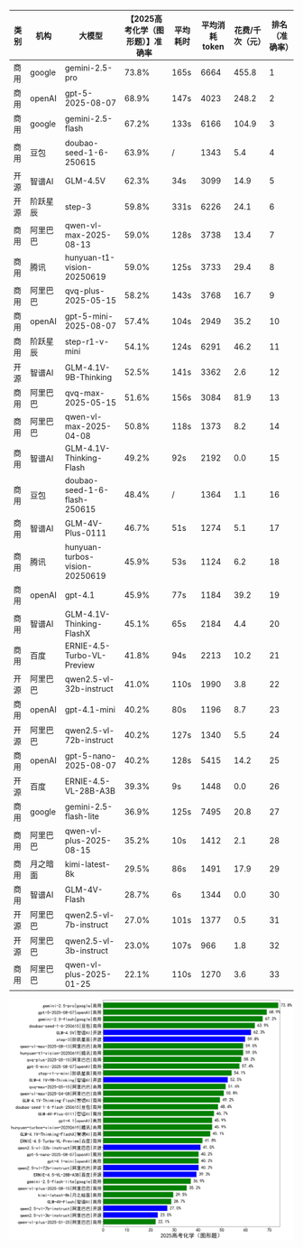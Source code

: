 
|类别|机构|大模型|【2025高考化学（图形题）】准确率|平均耗时|平均消耗token|花费/千次（元）|排名（准确率）|
|---|---|-----|-------------------|-------|-----------|-----------|-----------|
|商用|google|gemini-2.5-pro|73.8%|165s|6664|455.8|1|
|商用|openAI|gpt-5-2025-08-07|68.9%|147s|4023|248.2|2|
|商用|google|gemini-2.5-flash|67.2%|133s|6166|104.9|3|
|商用|豆包|doubao-seed-1-6-250615|63.9%|/|1343|5.4|4|
|开源|智谱AI|GLM-4.5V|62.3%|34s|3099|14.9|5|
|开源|阶跃星辰|step-3|59.8%|331s|6226|24.1|6|
|商用|阿里巴巴|qwen-vl-max-2025-08-13|59.0%|128s|3738|13.4|7|
|商用|腾讯|hunyuan-t1-vision-20250619|59.0%|125s|3733|29.4|8|
|商用|阿里巴巴|qvq-plus-2025-05-15|58.2%|143s|3768|16.7|9|
|商用|openAI|gpt-5-mini-2025-08-07|57.4%|104s|2949|35.2|10|
|商用|阶跃星辰|step-r1-v-mini|54.1%|124s|6291|46.2|11|
|开源|智谱AI|GLM-4.1V-9B-Thinking|52.5%|141s|3362|2.6|12|
|商用|阿里巴巴|qvq-max-2025-05-15|51.6%|156s|3084|81.9|13|
|商用|阿里巴巴|qwen-vl-max-2025-04-08|50.8%|118s|1373|8.2|14|
|商用|智谱AI|GLM-4.1V-Thinking-Flash|49.2%|92s|2192|0.0|15|
|商用|豆包|doubao-seed-1-6-flash-250615|48.4%|/|1364|1.1|16|
|商用|智谱AI|GLM-4V-Plus-0111|46.7%|51s|1274|5.1|17|
|商用|腾讯|hunyuan-turbos-vision-20250619|45.9%|53s|1124|6.2|18|
|商用|openAI|gpt-4.1|45.9%|77s|1184|39.2|19|
|商用|智谱AI|GLM-4.1V-Thinking-FlashX|45.1%|65s|2184|4.4|20|
|商用|百度|ERNIE-4.5-Turbo-VL-Preview|41.8%|94s|2213|10.2|21|
|开源|阿里巴巴|qwen2.5-vl-32b-instruct|41.0%|110s|1990|3.8|22|
|商用|openAI|gpt-4.1-mini|40.2%|80s|1196|8.7|23|
|开源|阿里巴巴|qwen2.5-vl-72b-instruct|40.2%|127s|1340|5.5|24|
|商用|openAI|gpt-5-nano-2025-08-07|40.2%|128s|5415|14.2|25|
|开源|百度|ERNIE-4.5-VL-28B-A3B|39.3%|9s|1448|0.0|26|
|商用|google|gemini-2.5-flash-lite|36.9%|125s|7495|20.8|27|
|商用|阿里巴巴|qwen-vl-plus-2025-08-15|35.2%|10s|1412|2.1|28|
|商用|月之暗面|kimi-latest-8k|29.5%|86s|1491|17.9|29|
|商用|智谱AI|GLM-4V-Flash|28.7%|6s|1344|0.0|30|
|开源|阿里巴巴|qwen2.5-vl-7b-instruct|27.0%|101s|1377|0.5|31|
|开源|阿里巴巴|qwen2.5-vl-3b-instruct|23.0%|107s|966|1.8|32|
|商用|阿里巴巴|qwen-vl-plus-2025-01-25|22.1%|110s|1270|3.6|33|


![lin](../pic/2025高考化学（图形题）.png)